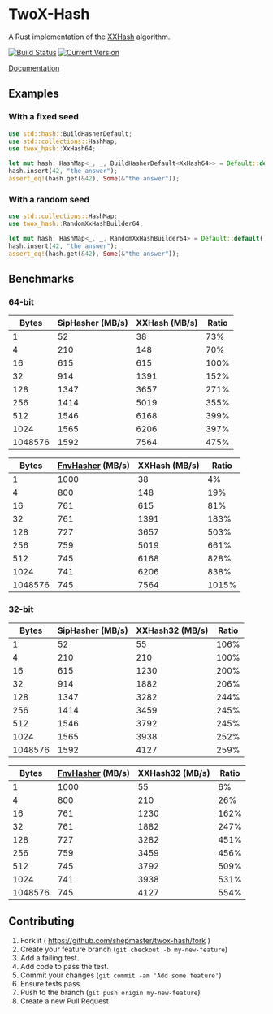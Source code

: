 # TwoX-Hash

A Rust implementation of the [XXHash] algorithm.

[![Build Status](https://travis-ci.org/shepmaster/twox-hash.svg)](https://travis-ci.org/shepmaster/twox-hash) [![Current Version](https://img.shields.io/crates/v/twox-hash.svg)](https://crates.io/crates/twox-hash)

[Documentation](https://docs.rs/twox-hash/)

[XXHash]: https://github.com/Cyan4973/xxHash

## Examples

### With a fixed seed

```rust
use std::hash::BuildHasherDefault;
use std::collections::HashMap;
use twox_hash::XxHash64;

let mut hash: HashMap<_, _, BuildHasherDefault<XxHash64>> = Default::default();
hash.insert(42, "the answer");
assert_eq!(hash.get(&42), Some(&"the answer"));
```

### With a random seed

```rust
use std::collections::HashMap;
use twox_hash::RandomXxHashBuilder64;

let mut hash: HashMap<_, _, RandomXxHashBuilder64> = Default::default();
hash.insert(42, "the answer");
assert_eq!(hash.get(&42), Some(&"the answer"));
```

## Benchmarks

### 64-bit

|   Bytes | SipHasher (MB/s) | XXHash (MB/s) | Ratio |
|---------|------------------|---------------|-------|
|       1 |               52 |            38 |   73% |
|       4 |              210 |           148 |   70% |
|      16 |              615 |           615 |  100% |
|      32 |              914 |          1391 |  152% |
|     128 |             1347 |          3657 |  271% |
|     256 |             1414 |          5019 |  355% |
|     512 |             1546 |          6168 |  399% |
|    1024 |             1565 |          6206 |  397% |
| 1048576 |             1592 |          7564 |  475% |

|   Bytes | [FnvHasher][fnv] (MB/s) | XXHash (MB/s) | Ratio |
|---------|-------------------------|---------------|-------|
|       1 |                    1000 |            38 |    4% |
|       4 |                     800 |           148 |   19% |
|      16 |                     761 |           615 |   81% |
|      32 |                     761 |          1391 |  183% |
|     128 |                     727 |          3657 |  503% |
|     256 |                     759 |          5019 |  661% |
|     512 |                     745 |          6168 |  828% |
|    1024 |                     741 |          6206 |  838% |
| 1048576 |                     745 |          7564 | 1015% |

### 32-bit

|   Bytes | SipHasher (MB/s) | XXHash32 (MB/s) | Ratio |
|---------|------------------|-----------------|-------|
|       1 |               52 |              55 |  106% |
|       4 |              210 |             210 |  100% |
|      16 |              615 |            1230 |  200% |
|      32 |              914 |            1882 |  206% |
|     128 |             1347 |            3282 |  244% |
|     256 |             1414 |            3459 |  245% |
|     512 |             1546 |            3792 |  245% |
|    1024 |             1565 |            3938 |  252% |
| 1048576 |             1592 |            4127 |  259% |

|   Bytes | [FnvHasher][fnv] (MB/s) | XXHash32 (MB/s) | Ratio |
|---------|-------------------------|-----------------|-------|
|       1 |                    1000 |              55 |    6% |
|       4 |                     800 |             210 |   26% |
|      16 |                     761 |            1230 |  162% |
|      32 |                     761 |            1882 |  247% |
|     128 |                     727 |            3282 |  451% |
|     256 |                     759 |            3459 |  456% |
|     512 |                     745 |            3792 |  509% |
|    1024 |                     741 |            3938 |  531% |
| 1048576 |                     745 |            4127 |  554% |


[fnv]: https://github.com/servo/rust-fnv

## Contributing

1. Fork it ( https://github.com/shepmaster/twox-hash/fork )
2. Create your feature branch (`git checkout -b my-new-feature`)
3. Add a failing test.
4. Add code to pass the test.
5. Commit your changes (`git commit -am 'Add some feature'`)
6. Ensure tests pass.
7. Push to the branch (`git push origin my-new-feature`)
8. Create a new Pull Request
